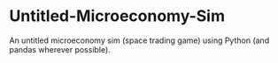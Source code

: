 # Untitled-Microeconomy-Sim
An untitled microeconomy sim (space trading game) using Python (and pandas wherever possible).
